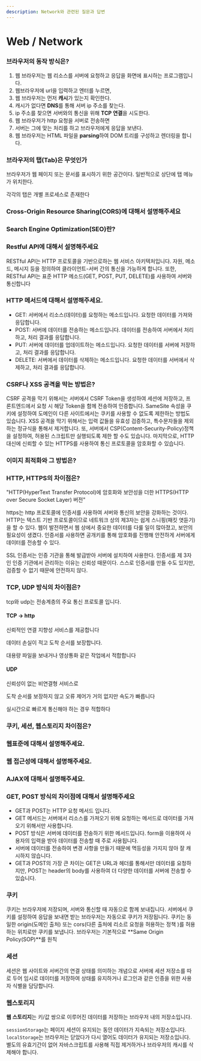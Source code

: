 ```yaml
---
description: Network와 관련된 질문과 답변
---
```


# Web / Network

### 브라우저의 동작 방식은?

1. 웹 브라우저는 웹 리소스를 서버에 요청하고 응답을 화면에 표시하는 프로그램입니다.
2. 웹브라우저에 url을 입력하고 엔터를 누르면,
3. 웹 브라우저는 먼저 **캐시**가 있는지 확인한다.
4. 캐시가 없다면 **DNS**를 통해 서버 ip 주소를 찾는다.
5. ip 주소를 찾으면 서버와의 통신을 위해 **TCP 연결**을 시도한다.
6. 웹 브라우저가 http 요청을 서버로 전송하면
7. 서버는 그에 맞는 처리를 하고 브라우저에게 응답을 보낸다.
8. 웹 브라우저는 HTML 파일을 **parsing**하여 DOM 트리를 구성하고 렌더링을 합니다.

&#x20;

### 브라우저의 탭(Tab)은 무엇인가

브라우저가 웹 페이지 또는 문서를 표시하기 위한 공간이다.  일반적으로 상단에 탭 메뉴가 위치한다.

각각의 탭은 개별 프로세스로 존재한다





### Cross-Origin Resource Sharing(CORS)에 대해서 설명해주세요



### Search Engine Optimization(SEO)란?



### Restful API에 대해서 설명해주세요

RESTful API는 HTTP 프로토콜을 기반으로하는 웹 서비스 아키텍처입니다. 자원, 메소드, 메시지 등을 정의하여 클라이언트-서버 간의 통신을 가능하게 합니다. 또한, RESTful API는 표준 HTTP 메소드(GET, POST, PUT, DELETE)를 사용하여 서버와 통신합니다



### HTTP 메서드에 대해서 설명해주세요.

* GET: 서버에서 리소스(데이터)를 요청하는 메소드입니다. 요청한 데이터를 가져와 응답합니다.
* POST: 서버에 데이터를 전송하는 메소드입니다. 데이터를 전송하여 서버에서 처리하고, 처리 결과를 응답합니다.
* PUT: 서버에 데이터를 업데이트하는 메소드입니다. 요청한 데이터를 서버에 저장하고, 처리 결과를 응답합니다.&#x20;
* DELETE: 서버에서 데이터를 삭제하는 메소드입니다. 요청한 데이터를 서버에서 삭제하고, 처리 결과를 응답합니다.



### CSRF나 XSS 공격을 막는 방법은?

CSRF 공격을 막기 위해서는 서버에서 CSRF Token을 생성하여 세션에 저장하고, 프론트엔드에서 요청 시 해당 Token을 함께 전송하여 인증합니다. SameSite 속성을 쿠키에 설정하여 도메인이 다른 사이트에서는 쿠키를 사용할 수 없도록 제한하는 방법도 있습니다. XSS 공격을 막기 위해서는 입력 값들을 유효성 검증하고, 특수문자들을 제외하는 정규식을 통해서 제거합니다. 또, 서버에서 CSP(Content-Security-Policy)정책을 설정하여, 허용된 스크립트만 실행되도록 제한 할 수도 있습니다. 마지막으로, HTTP 대신에 신뢰할 수 있는 HTTPS를 사용하여 통신 프로토콜을 암호화할 수 있습니다.



### 이미지 최적화와 그 방법은?



### HTTP, HTTPS의 차이점은?

"HTTP(HyperText Transfer Protocol)에 암호화와 보안성을 더한 HTTPS(HTTP over Secure Socket Layer) 버전"

https는 http 프로토콜에 인증서를 사용하여 서버와 통신의 보안을 강화하는 것이다. HTTP는 텍스트 기반 프로토콜이므로 네트워크 상의 제3자는 쉽게 스니핑(패킷 엿듣기)을 할 수 있다. 웹이 발전하면서 웹 상에서 중요한 데이터를 다룰 일이 많아졌고, 보안의 필요성이 생겼다. 인증서를 사용하면 공개키를 통해 암호화를 진행해 안전하게 서버에게 데이터를 전송할 수 있다.

SSL 인증서는 인증 기관을 통해 발급받아 서버에 설치하여 사용한다. 인증서를 제 3자인 인증 기관에서 관리하는 이유는 신뢰성 때문이다. 스스로 인증서를 만들 수도 있지만, 검증할 수 없기 때문에 안전하지 않다.



### TCP, UDP 방식의 차이점은?

tcp와 udp는 전송계층의 주요 통신 프로토콜 입니다.

#### TCP → http

신뢰적인 연결 지향성 서비스를 제공합니다

데이터 손실이 적고 도착 순서를 보장합니다.

대용량 파일을 보내거나 영상통화 같은 작업에서 적합합니다

#### UDP

신뢰성이 없는 비연결형 서비스로

도착 순서를 보장하지 않고 오류 제어가 거의 없지만 속도가 빠릅니다

실시간으로 빠르게 통신해야 하는 경우 적합하다



###



### 쿠키, 세션, 웹스토리지 차이점은?







### 웹표준에 대해서 설명해주세요.



### 웹 접근성에 대해서 설명해주세요.



### AJAX에 대해서 설명해주세요.





### GET, POST 방식의 차이점에 대해서 설명해주세요

* GET과 POST는 HTTP 요청 메서드 입니다.&#x20;
* GET 메서드는 서버에서 리소스를 가져오기 위해 요청하는 메서드로 데이터를 가져오기 위해서만 사용합니다.&#x20;
* POST 방식은 서버에 데이터를 전송하기 위한 메서드입니다. form을 이용하여 사용자의 입력을 받아 데이터를 전송할 때 주로 사용됩니다.&#x20;
* 서버에 데이터를 전송하여 변경 사항을 만들기 때문에 멱등성을 가지지 않아 잘 캐시하지 않습니다.&#x20;
* GET과 POST의 가장 큰 차이는 GET은 URL과 헤더를 통해서만 데이터를 요청하지만, POST는 header의 body를 사용하여 더 다양한 데이터를 서버에 전송할 수 있습니다.



### 쿠키

쿠키는 브라우저에 저장되며, 서버와 통신할 때 자동으로 함께 보내집니다. 서버에서 쿠키를 설정하여 응답을 보내면 받는 브라우저는 자동으로 쿠키가 저장됩니다. 쿠키는 동일한 origin(도메인 출처) 또는 cors(다른 출처에 리소르 요청을 허용하는 정책 )를 허용하는 위치로만 쿠키를 보냅니다. 브라우저는 기본적으로 \*\*Same Origin Policy(SOP)\*\*를 원칙

### 세션

세션은 웹 사이트와 서버간의 연결 상태를 의미하는 개념으로 서버에 세션 저장소를 따로 두어 임시로 데이터를 저장하여 상태를 유지하거나 로그인과 같은 인증을 위한 사용자 식별을 담당합니다.

### 웹스토리지

**웹 스토리지**는 키/값 쌍으로 이루어진 데이터를 저장하는 브라우저 내의 저장소입니다.

`sessionStorage`는 페이지 세션이 유지되는 동안 데이터가 지속되는 저장소입니다. `localStorage`는 브라우저는 닫았다가 다시 열어도 데이터가 유지되는 저장소입니다. 별도의 유효기간이 없어 자바스크립트를 사용해 직접 제거하거나 브라우저의 캐시를 삭제해야 합니다.



